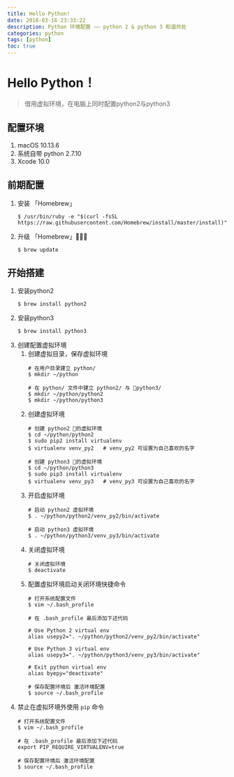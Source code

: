 ```yaml
---
title: Hello Python!
date: 2018-03-16 23:33:22
description: Python 环境配置 —— python 2 & python 3 和谐共处
categories: python
tags: [python]
toc: true
---
```


# Hello Python！

> 借用虚拟环境，在电脑上同时配置python2与python3

## 配置环境

1. macOS 10.13.6
2. 系统自带 python 2.7.10
3. Xcode 10.0

## 前期配置

1. 安装 「Homebrew」
    ```shell
    $ /usr/bin/ruby -e "$(curl -fsSL https://raw.githubusercontent.com/Homebrew/install/master/install)"
    ```
2. 升级 「Homebrew」
    ```shell
    $ brew update
    ```

## 开始搭建

1. 安装python2
    ```shell
    $ brew install python2
    ```
2. 安装python3
    ```shell
    $ brew install python3
    ```
3. 创建配置虚拟环境
    1. 创建虚拟目录，保存虚拟环境
        ```shell
        # 在用户目录建立 python/
        $ mkdir ~/python

        # 在 python/ 文件中建立 python2/ 与 python3/
        $ mkdir ~/python/python2
        $ mkdir ~/python/python3
        ```
    2. 创建虚拟环境
        ```shell
        # 创建 python2 的虚拟环境
        $ cd ~/python/python2
        $ sudo pip2 install virtualenv
        $ virtualenv venv_py2   # venv_py2 可设置为自己喜欢的名字
        ```
        ```shell
        # 创建 python3 的虚拟环境
        $ cd ~/python/python3
        $ sudo pip3 install virtualenv
        $ virtualenv venv_py3   # venv_py3 可设置为自己喜欢的名字
        ```
    3. 开启虚拟环境
        ```shell
        # 启动 python2 虚拟环境
        $ . ~/python/python2/venv_py2/bin/activate   
        ```
        ```shell
        # 启动 python3 虚拟环境
        $ . ~/python/python3/venv_py3/bin/activate   
        ```
    4. 关闭虚拟环境
        ```shell
        # 关闭虚拟环境
        $ deactivate 
        ```
    5. 配置虚拟环境启动关闭环境快捷命令
        ```shell
        # 打开系统配置文件
        $ vim ~/.bash_profile
        ```
        ```shell
        # 在 .bash_profile 最后添加下述代码

        # Use Python 2 virtual env
        alias usepy2=". ~/python/python2/venv_py2/bin/activate"

        # Use Python 3 virtual env
        alias usepy3=". ~/python/python3/venv_py3/bin/activate"

        # Exit python virtual env
        alias byepy="deactivate"
        ```
        ```shell
        # 保存配置环境后 激活环境配置
        $ source ~/.bash_profile
        ```
4. 禁止在虚拟环境外使用 `pip` 命令
    ```shell
    # 打开系统配置文件
    $ vim ~/.bash_profile
    ```
    ```shell
    # 在 .bash_profile 最后添加下述代码
    export PIP_REQUIRE_VIRTUALENV=true
    ```
    ```shell
    # 保存配置环境后 激活环境配置
    $ source ~/.bash_profile
    ```
